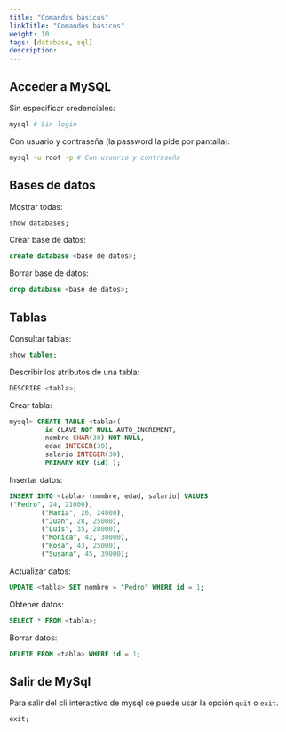 ```yaml
---
title: "Comandos básicos"
linkTitle: "Comandos básicos"
weight: 10
tags: [database, sql]
description:  
---
```



## Acceder a MySQL
Sin especificar credenciales:
```bash
mysql # Sin login
```

Con usuario y contraseña (la password la pide por pantalla):
```bash
mysql -u root -p # Con usuario y contraseña
```

## Bases de datos

Mostrar todas:
```sql
show databases;
```

Crear base de datos:
```sql
create database <base de datos>;
```

Borrar base de datos:
```sql
drop database <base de datos>;
```

## Tablas

Consultar tablas:
```sql
show tables;
```

Describir los atributos de una tabla:
```sql
DESCRIBE <tabla>;
```

Crear tabla:
```sql
mysql> CREATE TABLE <tabla>(
         id CLAVE NOT NULL AUTO_INCREMENT,
         nombre CHAR(30) NOT NULL,
         edad INTEGER(30),
         salario INTEGER(30),
         PRIMARY KEY (id) );
```

Insertar datos:
```sql
INSERT INTO <tabla> (nombre, edad, salario) VALUES
("Pedro", 24, 21000),
        ("Maria", 26, 24000),
        ("Juan", 28, 25000),
        ("Luis", 35, 28000),
        ("Monica", 42, 30000),
        ("Rosa", 43, 25000),
        ("Susana", 45, 39000);
```

Actualizar datos:
```sql
UPDATE <tabla> SET nombre = "Pedro" WHERE id = 1;
```

Obtener datos:
```sql
SELECT * FROM <tabla>;
```

Borrar datos:
```sql
DELETE FROM <tabla> WHERE id = 1;
``` 

## Salir de MySql
Para salir del cli interactivo de mysql se puede usar la opción `quit` o `exit`.
```sql
exit;
```
